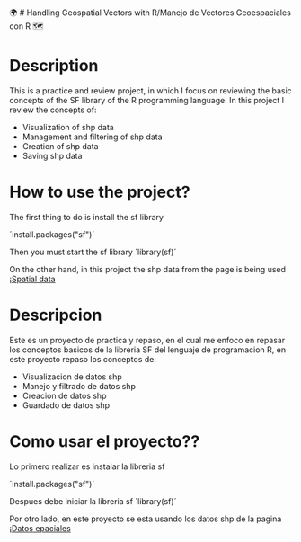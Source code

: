  :earth_africa: # Handling Geospatial Vectors with R/Manejo de Vectores Geoespaciales con R :world_map:


# Description
This is a practice and review project, in which I focus on reviewing the basic concepts of the SF library of the R programming language. In this project I review the concepts of:

* Visualization of shp data
* Management and filtering of shp data
* Creation of shp data
* Saving shp data

# How to use the project?

The first thing to do is install the sf library

´install.packages("sf")´

Then you must start the sf library
´library(sf)´

On the other hand, in this project the shp data from the page is being used
 ¡[Spatial data](https://www.naturalearthdata.com/downloads/)


# Descripcion
Este es un proyecto de practica y repaso, en el cual me enfoco en repasar los conceptos basicos de la libreria SF del lenguaje de programacion R, en este proyecto repaso los conceptos de:

* Visualizacion de datos shp
* Manejo y filtrado de datos shp
* Creacion de datos shp
* Guardado de datos shp

# Como usar el proyecto??

Lo primero  realizar es instalar la libreria sf

´install.packages("sf")´

Despues debe iniciar la libreria sf
 ´library(sf)´

 Por otro lado, en este proyecto se esta usando los datos shp de la pagina
 ¡[Datos epaciales](https://www.naturalearthdata.com/downloads/)
